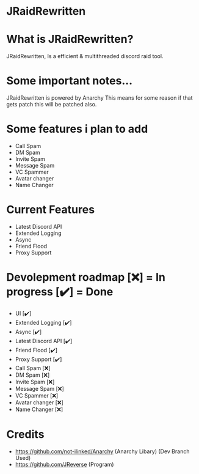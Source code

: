 # JRaidRewritten

# What is JRaidRewritten?
JRaidRewritten, Is a efficient & multithreaded discord raid tool.

# Some important notes...
JRaidRewritten is powered by Anarchy This means for some reason if that gets patch this will be patched also.

# Some features i plan to add
- Call Spam
- DM Spam
- Invite Spam
- Message Spam
- VC Spammer
- Avatar changer
- Name Changer

# Current Features
- Latest Discord API
- Extended Logging
- Async
- Friend Flood
- Proxy Support

# Devolepment roadmap [❌] = In progress [✔️] = Done
- UI [✔️]
- Extended Logging [✔️]
- Async [✔️]
- Latest Discord API [✔️]
- Friend Flood [✔️]
- Proxy Support [✔️]
- Call Spam [❌]
- DM Spam [❌]
- Invite Spam [❌]
- Message Spam [❌]
- VC Spammer [❌]
- Avatar changer [❌]
- Name Changer [❌]

# Credits
- https://github.com/not-ilinked/Anarchy (Anarchy Libary) (Dev Branch Used)
- https://github.com/JReverse (Program)
